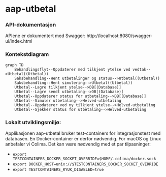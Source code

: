 # aap-utbetal


### API-dokumentasjon

APIene er dokumentert med Swagger: http://localhost:8080/swagger-ui/index.html


### Kontekstdiagram
```mermaid
graph TD
    Behandlingsflyt--Oppdaterer med tilkjent ytelse ved vedtak-->Utbetal((Utbetal))
    Saksbehandling--Hent utbetalinger og status-->Utbetal((Utbetal))
    Saksbehandling--Hent simulering-->Utbetal((Utbetal))
    Utbetal--Lagre tilkjent ytelse-->DB[(Database)]
    Utbetal--Lagre sendt utbetaling-->DB[(Database)]
    Utbetal--Oppdaterer status for utbetaling-->DB[(Database)]
    Utbetal--Simuler utbetaling-->Helved-utbetaling
    Utbetal--Oppdaterer ved ny tilkjent ytelse-->Helved-utbetaling
    Utbetal--Sjekker status for utbetaling-->Helved-utbetaling
```

### Lokalt utviklingsmiljø:

Applikasjonen aap-utbetal bruker test-containers for integrasjonstest med databasen.
En Docker-container er derfor nødvendig.
For macOS og Linux anbefaler vi Colima. Det kan være nødvendig med et par tilpasninger:

* `export TESTCONTAINERS_DOCKER_SOCKET_OVERRIDE=$HOME/.colima/docker.sock`
* `export DOCKER_HOST=unix://$TESTCONTAINERS_DOCKER_SOCKET_OVERRIDE`
* `export TESTCONTAINERS_RYUK_DISABLED=true`
